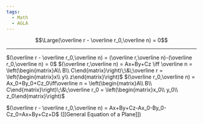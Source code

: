 ```yaml
---
tags:
  - Math
  - AGLA
---
```

$$\Large(\overline r - \overline r_0,\overline n) = 0$$

---

$(\overline r - \overline r_0,\overline n) = (\overline r,\overline n)-(\overline r_0,\overline n) = 0$
$(\overline r,\overline n) = Ax+By+Cz \iff \overline n = \left(\begin{matrix}A\\ B\\ C\end{matrix}\right)\;\&\;\overline r = \left(\begin{matrix}x\\ y\\ z\end{matrix}\right)$
$(\overline r_0,\overline n) = Ax_0+By_0+Cz_0\iff\overline n = \left(\begin{matrix}A\\ B\\ C\end{matrix}\right)\;\&\;\overline r_0 = \left(\begin{matrix}x_0\\ y_0\\ z_0\end{matrix}\right)$

$(\overline r - \overline r_0,\overline n) = Ax+By+Cz-Ax_0-By_0-Cz_0=Ax+By+Cz+D$ ([[General Equation of a Plane]])